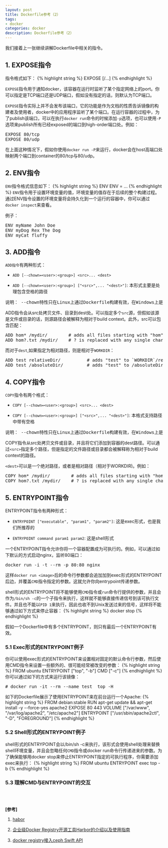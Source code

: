 ```yaml
---
layout: post
title: Dockerfile参考（2）
tags:
- docker
categories: docker
description: Dockerfile参考（2）
---
```



我们接着上一张继续讲解Dockerfile中相关的指令。


<!-- more -->


## 1. EXPOSE指令

指令格式如下：
{% highlight string %}
EXPOSE <port> [<port>/<protocol>...]
{% endhighlight %}

```EXPOSE```指令用于通知docker，该容器在运行时监听了某个指定网络上的port。你可以指定是TCP端口还是UDP端口，假如没有指定的话，则默认为TCP端口。

```EXPOSE```指令实际上并不会发布该端口，它的功能是作为文档的性质告诉镜像的构建者及使用者，docker中的应用程序监听了某个端口。在运行容器的过程中，为了publish该端口，可以在执行```docker run```命令的时候添加```-p```选项，也可以使用```-P```选项来publish所有已经exposed的端口到high-order端口处。例如：
<pre>
EXPOSE 80/tcp
EXPOSE 80/udp
</pre>
在上面这种情况下，假如你使用```docker run -P```来运行，docker会在host高端口处映射两个端口到container的80/tcp与80/udp。

## 2. ENV指令
```ENV```指令格式信息如下：
{% highlight string %}
ENV <key> <value>
ENV <key>=<value> ...
{% endhighlight %}
```ENV```指令用于设置环境变量的值，环境变量的值存在于后续的整个构建过程。通过ENV指令设置的环境变量将会持久化到一个运行的容器中，你可以通过```docker inspect```来查看。

例子：
<pre>
ENV myName John Doe
ENV myDog Rex The Dog
ENV myCat fluffy
</pre>


## 3. ADD指令
```ADD指令```有两种形式：

* ```ADD [--chown=<user>:<group>] <src>... <dest>```

* ```ADD [--chown=<user>:<group>] ["<src>",... "<dest>"]```: 本形式主要是处理包含空格的路径
<pre>
说明： --chown特性只在Linux上通过Dockerfile构建有效，在Windows上是无效的。
</pre>

ADD指令会从src处拷贝文件、目录到dest处。可以指定多个```src```源，但假如该源是文件或目录的话，则源路径会被解释为相对于build context。此外，src可以包含匹配：
<pre>
ADD hom* /mydir/        # adds all files starting with "hom"
ADD hom?.txt /mydir/    # ? is replaced with any single character, e.g., "home.txt"
</pre>
而对于```dest```,如果指定为相对路径，则是相对于```WORKDIR```：
<pre>
ADD test relativeDir/          # adds "test" to `WORKDIR`/relativeDir/
ADD test /absoluteDir/         # adds "test" to /absoluteDir/
</pre>

## 4. COPY指令

```COPY```指令有两个格式：

* ```COPY [--chown=<user>:<group>] <src>... <dest>```

* ```COPY [--chown=<user>:<group>] ["<src>",... "<dest>"]```: 本格式支持路径中带有空格

<pre>
说明： --chown特性只在Linux上通过Dockerfile构建有效，在Windows上是无效的。
</pre>

COPY指令从src处拷贝文件或目录，并且将它们添加到容器的dest路径。可以通过```<src>```指定多个路径，但是指定的文件路径或目录都会被解释称为相对于build context的路径。

```<dest>```可以是一个绝对路径，或者是相对路径（相对于WORKDIR)。例如：

<pre>
COPY hom* /mydir/        # adds all files starting with "hom"
COPY hom?.txt /mydir/    # ? is replaced with any single character, e.g., "home.txt"
</pre>


## 5. ENTRYPOINT指令
ENTRYPOINT指令有两种形式：

* ```ENTRYPOINT ["executable", "param1", "param2"]```: 这是exec形式，也是我们所推荐的

* ```ENTRYPOINT command param1 param2```: 这是shell形式

一个ENTRYPOINT指令允许你将一个容器配置成为可执行的。例如，可以通过如下默认的方式启动nginx，监听80端口：
<pre>
docker run -i -t --rm -p 80:80 nginx
</pre>
这样```docker run <image>```后的命令行参数都会追加加到exec形式的ENTRYPOINT后边，并覆盖```CMD```指令指定的参数。这就允许你向entrypoint传递参数。

shell形式的ENTRYPOINT将不能够使用```CMD```指令或```run```命令行提供的参数，并且会作为```/bin/sh -c```的一个子指令来执行，这样就不能够直接传递信号到该可执行文件。并且也不能以```PID 1```来执行，因此也收不到Unix发送过来的信号，这样将不能够通过如下方式来停止容器：
{% highlight string %}
docker stop <container>
{% endhighlight %}

假如一个Dockerfile中有多个ENTRYPOINT，则只有最后一个ENTRYPOINT有效。

### 5.1 Exec形式的ENTRYPOINT例子
你可以使用exec形式的ENTRYPOINT来设置相对固定的默认命令行参数，然后使用CMD指令来设置一些额外的、很可能经常被改变的参数：
{% highlight string %}
FROM ubuntu
ENTRYPOINT ["top", "-b"]
CMD ["-c"]
{% endhighlight %}
你可以通过如下的方式来运行该镜像：
<pre>
# docker run -it --rm --name test  top -H
</pre>

如下的Dockerfile展示了使用ENTRYPOINT来在前台运行一个Apache:
{% highlight string %}
FROM debian:stable
RUN apt-get update && apt-get install -y --force-yes apache2
EXPOSE 80 443
VOLUME ["/var/www", "/var/log/apache2", "/etc/apache2"]
ENTRYPOINT ["/usr/sbin/apache2ctl", "-D", "FOREGROUND"]
{% endhighlight %}

### 5.2 Shell形式的ENTRYPOINT例子

shell形式的ENTRYPOINT会以/bin/sh -c来执行，该形式会使用shell处理来替换shell环境变量，并且会忽略任何```CMD```指令或docker run命令行传递进来的参数。为了确保能够用docker stop来停止ENTRYPOINT指定的可执行程序，你需要添加exec来执行：
{% highlight string %}
FROM ubuntu
ENTRYPOINT exec top -b
{% endhighlight %}

### 5.3 理解CMD与ENTRYPOINT的交互




<br />
<br />

**[参考]**

1. [habor](https://github.com/vmware/harbor)

2. [企业级Docker Registry开源工具Harbor的介绍以及使用指南](https://my.oschina.net/xxbAndy/blog/786712)

3. [docker registry接入ceph Swift API](http://blog.51cto.com/bingdian/1893658)
<br />
<br />
<br />

